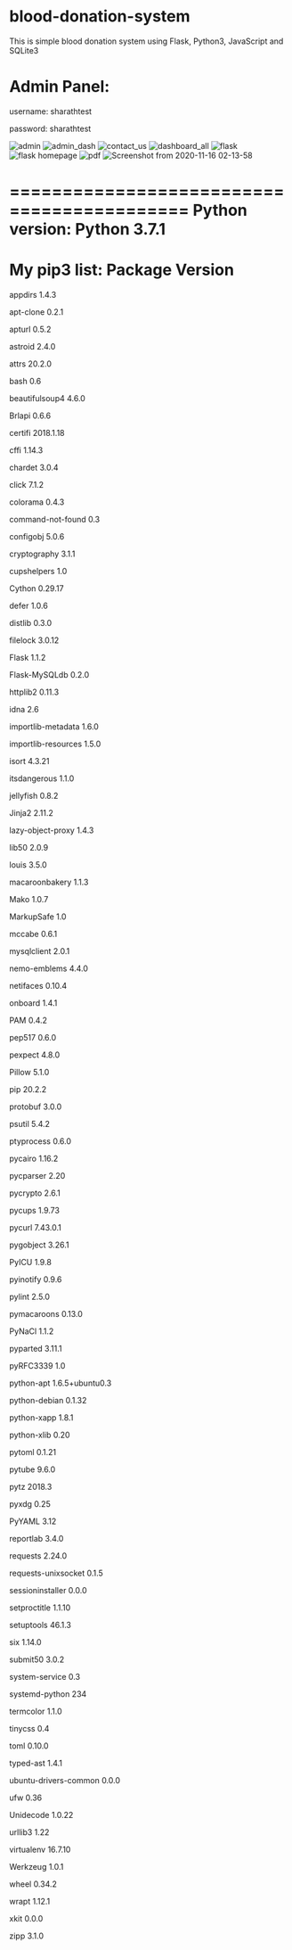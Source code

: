 # blood-donation-system
This is simple blood donation system using Flask, Python3, JavaScript and SQLite3

Admin Panel:
===========================================
username: sharathtest

password: sharathtest


![admin](https://user-images.githubusercontent.com/16277392/99203424-bfdaad80-27dc-11eb-8fba-0af64f6f0b18.png)
![admin_dash](https://user-images.githubusercontent.com/16277392/99203427-c10bda80-27dc-11eb-9951-d4c1bdab467b.png)
![contact_us](https://user-images.githubusercontent.com/16277392/99203430-c23d0780-27dc-11eb-83c6-aa0f3a725357.png)
![dashboard_all](https://user-images.githubusercontent.com/16277392/99203431-c36e3480-27dc-11eb-949c-5967bfba60ca.png)
![flask](https://user-images.githubusercontent.com/16277392/99203434-c406cb00-27dc-11eb-96d1-92e6d1ae0d4a.png)
![flask homepage](https://user-images.githubusercontent.com/16277392/99203435-c537f800-27dc-11eb-88cd-1e45a6dc7892.png)
![pdf](https://user-images.githubusercontent.com/16277392/99203437-c6692500-27dc-11eb-9e73-65fa6bc1210c.png)
![Screenshot from 2020-11-16 02-13-58](https://user-images.githubusercontent.com/16277392/99203439-c701bb80-27dc-11eb-9e2e-24013eac1993.png)




===========================================
Python version: Python 3.7.1
===========================================
My pip3 list:
Package               Version
===========================================
appdirs               1.4.3

apt-clone             0.2.1

apturl                0.5.2

astroid               2.4.0

attrs                 20.2.0

bash                  0.6

beautifulsoup4        4.6.0

Brlapi                0.6.6

certifi               2018.1.18

cffi                  1.14.3

chardet               3.0.4

click                 7.1.2

colorama              0.4.3

command-not-found     0.3

configobj             5.0.6

cryptography          3.1.1

cupshelpers           1.0

Cython                0.29.17

defer                 1.0.6

distlib               0.3.0

filelock              3.0.12

Flask                 1.1.2

Flask-MySQLdb         0.2.0

httplib2              0.11.3

idna                  2.6

importlib-metadata    1.6.0

importlib-resources   1.5.0

isort                 4.3.21

itsdangerous          1.1.0

jellyfish             0.8.2

Jinja2                2.11.2

lazy-object-proxy     1.4.3

lib50                 2.0.9

louis                 3.5.0

macaroonbakery        1.1.3

Mako                  1.0.7

MarkupSafe            1.0

mccabe                0.6.1

mysqlclient           2.0.1

nemo-emblems          4.4.0

netifaces             0.10.4

onboard               1.4.1

PAM                   0.4.2

pep517                0.6.0

pexpect               4.8.0

Pillow                5.1.0

pip                   20.2.2

protobuf              3.0.0

psutil                5.4.2

ptyprocess            0.6.0

pycairo               1.16.2

pycparser             2.20

pycrypto              2.6.1

pycups                1.9.73

pycurl                7.43.0.1

pygobject             3.26.1

PyICU                 1.9.8

pyinotify             0.9.6

pylint                2.5.0

pymacaroons           0.13.0

PyNaCl                1.1.2

pyparted              3.11.1

pyRFC3339             1.0

python-apt            1.6.5+ubuntu0.3

python-debian         0.1.32

python-xapp           1.8.1

python-xlib           0.20

pytoml                0.1.21

pytube                9.6.0

pytz                  2018.3

pyxdg                 0.25

PyYAML                3.12

reportlab             3.4.0

requests              2.24.0

requests-unixsocket   0.1.5

sessioninstaller      0.0.0

setproctitle          1.1.10

setuptools            46.1.3

six                   1.14.0

submit50              3.0.2

system-service        0.3

systemd-python        234

termcolor             1.1.0

tinycss               0.4

toml                  0.10.0

typed-ast             1.4.1

ubuntu-drivers-common 0.0.0

ufw                   0.36

Unidecode             1.0.22

urllib3               1.22

virtualenv            16.7.10

Werkzeug              1.0.1

wheel                 0.34.2

wrapt                 1.12.1

xkit                  0.0.0

zipp                  3.1.0


